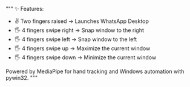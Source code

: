 
"""
✨ Features:

- ✌️ Two fingers raised → Launches WhatsApp Desktop
- 🖐️ 4 fingers swipe right → Snap window to the right
- 🖐️ 4 fingers swipe left → Snap window to the left
- 🖐️ 4 fingers swipe up → Maximize the current window
- 🖐️ 4 fingers swipe down → Minimize the current window

Powered by MediaPipe for hand tracking and Windows automation with pywin32.
"""